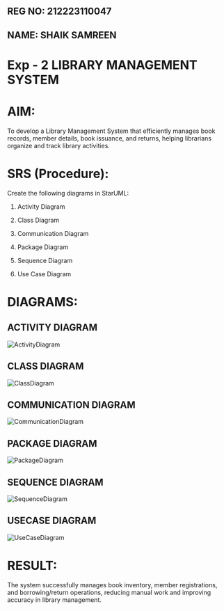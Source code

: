 ## REG NO: 212223110047
## NAME: SHAIK SAMREEN

# Exp - 2 LIBRARY MANAGEMENT SYSTEM

# AIM:

To develop a Library Management System that efficiently manages book records, member details, book issuance, and returns, helping librarians organize and track library activities.


# SRS (Procedure):

Create the following diagrams in StarUML:

1. Activity Diagram

2. Class Diagram

3. Communication Diagram

4. Package Diagram

5. Sequence Diagram

6. Use Case Diagram


# DIAGRAMS:

## ACTIVITY DIAGRAM

![ActivityDiagram](https://github.com/user-attachments/assets/1f30d1a3-d1fc-4d26-8b76-28d546f3176c)

## CLASS DIAGRAM

![ClassDiagram](https://github.com/user-attachments/assets/18a0c9b8-ba63-4d79-9f16-c0c74a98a2fc)

## COMMUNICATION DIAGRAM

![CommunicationDiagram](https://github.com/user-attachments/assets/83f1893f-99a0-434d-876d-0e87f7bf656f)

## PACKAGE DIAGRAM

![PackageDiagram](https://github.com/user-attachments/assets/33818aee-d96f-40ef-8678-6f13611e2750)

## SEQUENCE DIAGRAM

![SequenceDiagram](https://github.com/user-attachments/assets/3ed25b2e-e053-42d6-92f5-87b1cdd86e81)

## USECASE DIAGRAM

![UseCaseDiagram](https://github.com/user-attachments/assets/0b040676-4938-40eb-bf90-de539125e7dd)


# RESULT:

The system successfully manages book inventory, member registrations, and borrowing/return operations, reducing manual work and improving accuracy in library management.
